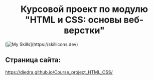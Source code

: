 <h1 align="center">
Курсовой проект по модулю "HTML и CSS: основы веб-верстки"
</h1>

[![My Skills](https://skillicons.dev/icons?i=html,css,)](https://skillicons.dev)

## Страница сайта:

https://djedra.github.io/Course_project_HTML_CSS/